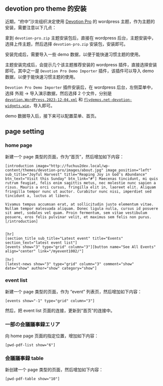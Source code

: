 ## devotion pro theme 的安装

近期，“府中”沙龙组织决定使用 [Devotion Pro](https://flythemes.net/wordpress-themes/devotion-lite-wordpress-theme/) 的 wordpress 主题，作为主题的安装，需要注意以下几点：

拿到 `devotion-pro.zip` 主题安装包后，直接在 wordpress 后台，主题安装中，选择上传主题，然后选择 `devotion-pro.zip` 安装包，安装即可。

安装完成后，需要导入一些 demo 数据，以便于能快速习惯主题的使用。

主题安装完成后，会提示几个该主题推荐安装的 wordpress 插件，直接选择安装即可。其中之一是 `Devotion Pro Demo Importer` 插件，该插件可以导入 demo 数据，以便于能快速习惯主题的使用。

`Devotion Pro Demo Importer` 插件安装后，在 wordpress 后台，左侧菜单中，选择 外观 -> 导入演示数据，然后选择 2 个文件，分别是 [`devotion.WordPress.2023-12-04.xml`](../files/devotion.WordPress.2023-12-04.xml) 和 [`flydemos.net-devotion-widgets.wie`](../files/flydemos.net-devotion-widgets.wie)，导入即可。

demo 数据导入后，接下来可以配置菜单、首页。

## page setting

### home page

新建一个 page 类型的页面，作为“首页”，然后增加如下内容：

```
[introduction image="http://fuchuu2dev.local/wp-content/themes/devotion-pro/images/about.jpg" image_position="left" sub_title="Joyful Harvest" title="Reaping Joy in God’s Abundance" btn_text="Visit this Sunday" btn_link="#"] Maecenas tincidunt, mi quis rutrum feugiat, felis enim sagittis metus, nec molestie nunc sapien a risus. Mauris a orci cursus, fringilla elit in, laoreet elit. Aliquam fringilla tempor nunc ut auctor. Curabitur nunc nisi, imperdiet sed tincidunt a, luctus at libero.

Vivamus tempus accumsan erat, at sollicitudin justo elementum vitae. Nullam tempor malesuada aliquam. Donec ligula nulla, cursus id posuere sit amet, sodales vel quam. Proin fermentum, sem vitae vestibulum posuere, eros felis pulvinar velit, et maximus sem felis non purus.[/introduction]


[hr]
[section_title sub_title="Latest event" title="Events" section_text="latest event list"]
[events show="3" type="grid" column="3"][button name="See All Events" align="center" link="/myevent1002/"]

[hr]
[latest-news show="3" type="grid" column="3" comment="show" date="show" author="show" category="show"]
```

### event list

新建一个 page 类型的页面，作为 “event” 列表页，然后增加如下内容：

```
[events show="-1" type="grid" column="3"]
```

然后，把 event list 页面的连接，更新到“首页”的连接中。

### 一部の会議議事録エリア

向 home page 页面的指定位置，增加如下内容：

```
[pwd-pdf-list show="6"]
```

### 会議議事録 table

新创建一个 page 类型的页面，然后增加如下内容：

```
[pwd-pdf-table show="10"]
```
